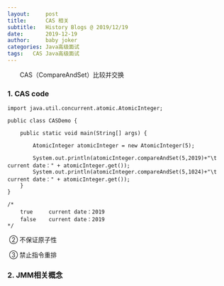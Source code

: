 ```yaml
---
layout:     post
title:      CAS 相关
subtitle:   History Blogs @ 2019/12/19
date:       2019-12-19
author:     baby joker
categories:	Java高级面试
tags:	CAS Java高级面试
---
```

　　CAS（CompareAndSet）比较并交换











### 1. CAS code ##

```
import java.util.concurrent.atomic.AtomicInteger;

public class CASDemo {

    public static void main(String[] args) {

        AtomicInteger atomicInteger = new AtomicInteger(5);

        System.out.println(atomicInteger.compareAndSet(5,2019)+"\t current date：" + atomicInteger.get());
        System.out.println(atomicInteger.compareAndSet(5,1024)+"\t current date：" + atomicInteger.get());
    }
}

/*
	true	 current date：2019
	false	 current date：2019
*/
```



​		②	不保证原子性

​		③	禁止指令重排

### 2. JMM相关概念